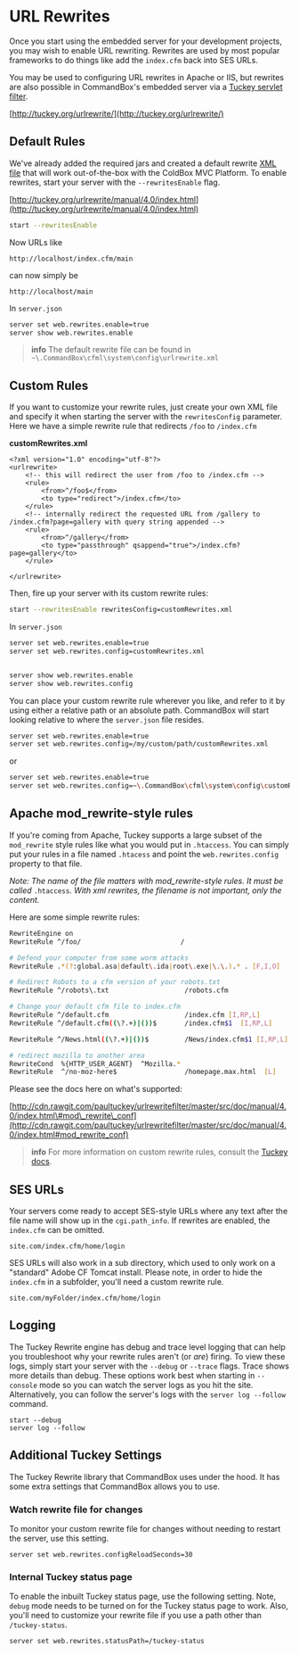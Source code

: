 # URL Rewrites

Once you start using the embedded server for your development projects, you may wish to enable URL rewriting. Rewrites are used by most popular frameworks to do things like add the `index.cfm` back into SES URLs.

You may be used to configuring URL rewrites in Apache or IIS, but rewrites are also possible in CommandBox's embedded server via a [Tuckey servlet filter](http://tuckey.org/urlrewrite/).

[http://tuckey.org/urlrewrite/](http://tuckey.org/urlrewrite/)

## Default Rules

We've already added the required jars and created a default rewrite [XML file](http://cdn.rawgit.com/paultuckey/urlrewritefilter/master/src/doc/manual/4.0/index.html#filterparams) that will work out-of-the-box with the ColdBox MVC Platform. To enable rewrites, start your server with the `--rewritesEnable` flag.

[http://tuckey.org/urlrewrite/manual/4.0/index.html](http://tuckey.org/urlrewrite/manual/4.0/index.html)


```bash
start --rewritesEnable
```

Now URLs like

```text
http://localhost/index.cfm/main
```

can now simply be

```text
http://localhost/main
```

In `server.json`

```bash
server set web.rewrites.enable=true
server show web.rewrites.enable
```

> **info** The default rewrite file can be found in `~\.CommandBox\cfml\system\config\urlrewrite.xml`

## Custom Rules

If you want to customize your rewrite rules, just create your own XML file and specify it when starting the server with the `rewritesConfig` parameter. Here we have a simple rewrite rule that redirects `/foo` to `/index.cfm`

**customRewrites.xml**

```markup
<?xml version="1.0" encoding="utf-8"?>
<urlrewrite>
    <!-- this will redirect the user from /foo to /index.cfm -->
    <rule>
        <from>^/foo$</from>
        <to type="redirect">/index.cfm</to>
    </rule>
    <!-- internally redirect the requested URL from /gallery to /index.cfm?page=gallery with query string appended -->
    <rule>
        <from>^/gallery</from>
        <to type="passthrough" qsappend="true">/index.cfm?page=gallery</to>
    </rule>

</urlrewrite>
```

Then, fire up your server with its custom rewrite rules:

```bash
start --rewritesEnable rewritesConfig=customRewrites.xml
```

In `server.json`

```bash
server set web.rewrites.enable=true
server set web.rewrites.config=customRewrites.xml


server show web.rewrites.enable
server show web.rewrites.config
```

You can place your custom rewrite rule wherever you like, and refer to it by using either a relative path or an absolute path. CommandBox will start looking relative to where the `server.json` file resides.

```bash
server set web.rewrites.enable=true
server set web.rewrites.config=/my/custom/path/customRewrites.xml
```

or

```bash
server set web.rewrites.enable=true
server set web.rewrites.config=~\.CommandBox\cfml\system\config\customRewrites.xml
```

## Apache mod\_rewrite-style rules

If you're coming from Apache, Tuckey supports a large subset of the `mod_rewrite` style rules like what you would put in `.htaccess`. You can simply put your rules in a file named `.htacess` and point the `web.rewrites.config` property to that file.

_Note: The name of the file matters with mod\_rewrite-style rules. It must be called_ `.htaccess`_. With xml rewrites, the filename is not important, only the content._

Here are some simple rewrite rules:

```bash
RewriteEngine on
RewriteRule ^/foo/                         /

# Defend your computer from some worm attacks
RewriteRule .*(?:global.asa|default\.ida|root\.exe|\.\.).* . [F,I,O]

# Redirect Robots to a cfm version of your robots.txt
RewriteRule ^/robots\.txt                   /robots.cfm

# Change your default cfm file to index.cfm
RewriteRule ^/default.cfm                   /index.cfm [I,RP,L]
RewriteRule ^/default.cfm((\?.+)|())$       /index.cfm$1  [I,RP,L]

RewriteRule ^/News.html((\?.+)|())$         /News/index.cfm$1 [I,RP,L]

# redirect mozilla to another area
RewriteCond  %{HTTP_USER_AGENT}  ^Mozilla.*
RewriteRule  ^/no-moz-here$                 /homepage.max.html  [L]
```

Please see the docs here on what's supported:

[http://cdn.rawgit.com/paultuckey/urlrewritefilter/master/src/doc/manual/4.0/index.html\#mod\_rewrite\_conf](http://cdn.rawgit.com/paultuckey/urlrewritefilter/master/src/doc/manual/4.0/index.html#mod_rewrite_conf)

> **info** For more information on custom rewrite rules, consult the [Tuckey docs](http://cdn.rawgit.com/paultuckey/urlrewritefilter/master/src/doc/manual/4.0/index.html#configuration).

## SES URLs

Your servers come ready to accept SES-style URLs where any text after the file name will show up in the `cgi.path_info`. If rewrites are enabled, the `index.cfm` can be omitted.

```text
site.com/index.cfm/home/login
```

SES URLs will also work in a sub directory, which used to only work on a "standard" Adobe CF Tomcat install. Please note, in order to hide the `index.cfm` in a subfolder, you'll need a custom rewrite rule.

```text
site.com/myFolder/index.cfm/home/login
```

## Logging

The Tuckey Rewrite engine has debug and trace level logging that can help you troubleshoot why your rewrite rules aren't \(or _are_\) firing. To view these logs, simply start your server with the `--debug` or `--trace` flags. Trace shows more details than debug. These options work best when starting in `--console` mode so you can watch the server logs as you hit the site. Alternatively, you can follow the server's logs with the `server log --follow` command.

```text
start --debug
server log --follow
```

## Additional Tuckey Settings

The Tuckey Rewrite library that CommandBox uses under the hood. It has some extra settings that CommandBox allows you to use.

### Watch rewrite file for changes

To monitor your custom rewrite file for changes without needing to restart the server, use this setting.

```text
server set web.rewrites.configReloadSeconds=30
```

### Internal Tuckey status page

To enable the inbuilt Tuckey status page, use the following setting. Note, `debug` mode needs to be turned on for the Tuckey status page to work. Also, you'll need to customize your rewrite file if you use a path other than `/tuckey-status`.

```text
server set web.rewrites.statusPath=/tuckey-status
```

